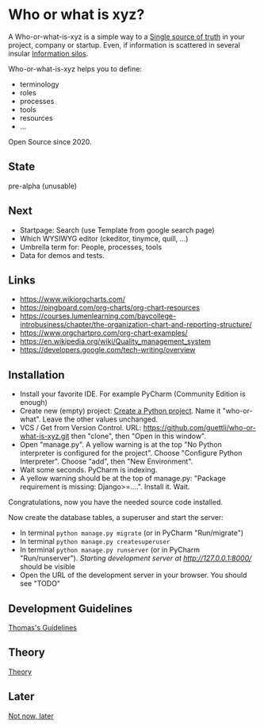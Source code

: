 # Who or what is xyz?

A Who-or-what-is-xyz is a simple way to a [Single source of truth](https://en.wikipedia.org/wiki/Single_source_of_truth)
 in your project, company or startup. Even, if information is scattered
 in several insular [Information silos](https://en.wikipedia.org/wiki/Information_silo).

Who-or-what-is-xyz helps you to define:

* terminology
* roles
* processes
* tools
* resources
* ...

Open Source since 2020.

## State
pre-alpha (unusable)

## Next
* Startpage: Search (use Template from google search page)
* Which WYSIWYG editor (ckeditor, tinymce, quill, ...)
* Umbrella term for: People, processes, tools
* Data for demos and tests.

## Links
* https://www.wikiorgcharts.com/
* https://pingboard.com/org-charts/org-chart-resources
* https://courses.lumenlearning.com/baycollege-introbusiness/chapter/the-organization-chart-and-reporting-structure/
* https://www.orgchartpro.com/org-chart-examples/
* https://en.wikipedia.org/wiki/Quality_management_system
* https://developers.google.com/tech-writing/overview

## Installation
* Install your favorite IDE. For example PyCharm (Community Edition is enough)
* Create new (empty) project: [Create a Python project](https://www.jetbrains.com/help/pycharm/creating-empty-project.html). Name it "who-or-what". Leave the other values unchanged.
* VCS / Get from Version Control. URL: https://github.com/guettli/who-or-what-is-xyz.git then "clone", then "Open in this window".
* Open "manage.py". A yellow warning is at the top "No Python interpreter is configured for the project". Choose "Configure Python Interpreter". Choose "add", then "New Environment".
* Wait some seconds. PyCharm is indexing.
* A yellow warning should be at the top of manage.py: "Package requirement is missing: Django>=....". Install it. Wait.

Congratulations, now you have the needed source code installed.

Now create the database tables, a superuser and start the server:

* In terminal `python manage.py migrate` (or in PyCharm "Run/migrate")
* In terminal `python manage.py createsuperuser`
* In terminal `python manage.py runserver` (or in PyCharm "Run/runserver"). *Starting development server at http://127.0.0.1:8000/* should be visible
* Open the URL of the development server in your browser. You should see "TODO"
 
## Development Guidelines

[Thomas's Guidelines](https://github.com/guettli/programming-guidelines)

## Theory
[Theory](THEORY.md)

## Later
[Not now, later](LATER.md)
